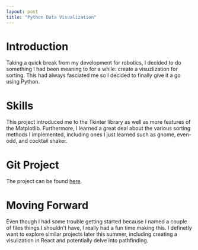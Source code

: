 ```yaml
---
layout: post
title: "Python Data Visualization"
---
```


# Introduction

Taking a quick break from my development for robotics, I decided to do something I had been meaning to for a while: create a visuzlization for sorting. This had always fasciated me so I decided to finally give it a go using Python.

# Skills

This project introduced me to the Tkinter library as well as more features of the Matplotlib. Furthermore, I learned a great deal about the various sorting methods I implemented, including ones I just learned such as gnome, even-odd, and cocktail shaker.

# Git Project

The project can be found [here][gh-repo].

# Moving Forward

Even though I had some trouble getting started because I named a couple of files things I shouldn't have, I really had a fun time making this. I definetly want to explore similar projects later this summer, including creating a visulization in React and potentially delve into pathfinding.

[gh-repo]: https://github.com/DanielYanger/Python-Projects/blob/master/visualiztionSorter.py
